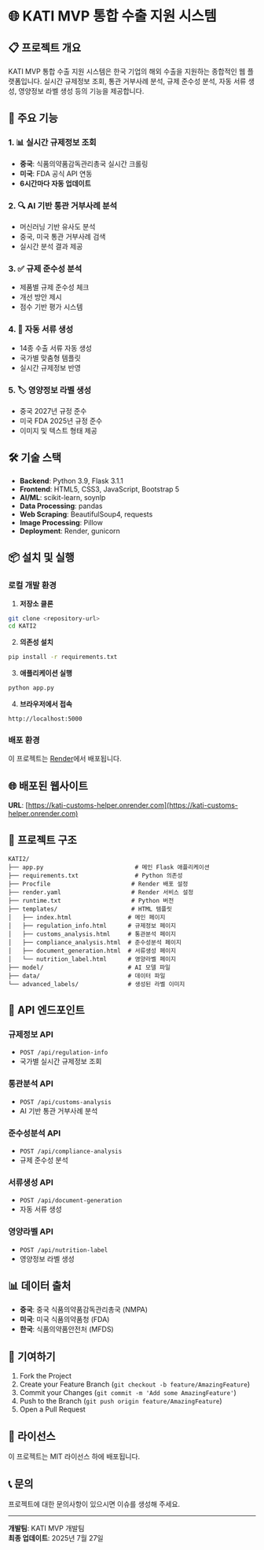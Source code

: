 # 🌐 KATI MVP 통합 수출 지원 시스템

## 📋 프로젝트 개요

KATI MVP 통합 수출 지원 시스템은 한국 기업의 해외 수출을 지원하는 종합적인 웹 플랫폼입니다. 실시간 규제정보 조회, 통관 거부사례 분석, 규제 준수성 분석, 자동 서류 생성, 영양정보 라벨 생성 등의 기능을 제공합니다.

## 🚀 주요 기능

### 1. 📊 실시간 규제정보 조회
- **중국**: 식품의약품감독관리총국 실시간 크롤링
- **미국**: FDA 공식 API 연동
- **6시간마다 자동 업데이트**

### 2. 🔍 AI 기반 통관 거부사례 분석
- 머신러닝 기반 유사도 분석
- 중국, 미국 통관 거부사례 검색
- 실시간 분석 결과 제공

### 3. ✅ 규제 준수성 분석
- 제품별 규제 준수성 체크
- 개선 방안 제시
- 점수 기반 평가 시스템

### 4. 📄 자동 서류 생성
- 14종 수출 서류 자동 생성
- 국가별 맞춤형 템플릿
- 실시간 규제정보 반영

### 5. 🏷️ 영양정보 라벨 생성
- 중국 2027년 규정 준수
- 미국 FDA 2025년 규정 준수
- 이미지 및 텍스트 형태 제공

## 🛠️ 기술 스택

- **Backend**: Python 3.9, Flask 3.1.1
- **Frontend**: HTML5, CSS3, JavaScript, Bootstrap 5
- **AI/ML**: scikit-learn, soynlp
- **Data Processing**: pandas
- **Web Scraping**: BeautifulSoup4, requests
- **Image Processing**: Pillow
- **Deployment**: Render, gunicorn

## 📦 설치 및 실행

### 로컬 개발 환경

1. **저장소 클론**
```bash
git clone <repository-url>
cd KATI2
```

2. **의존성 설치**
```bash
pip install -r requirements.txt
```

3. **애플리케이션 실행**
```bash
python app.py
```

4. **브라우저에서 접속**
```
http://localhost:5000
```

### 배포 환경

이 프로젝트는 [Render](https://render.com)에서 배포됩니다.

## 🌐 배포된 웹사이트

**URL**: [https://kati-customs-helper.onrender.com](https://kati-customs-helper.onrender.com)

## 📁 프로젝트 구조

```
KATI2/
├── app.py                          # 메인 Flask 애플리케이션
├── requirements.txt                # Python 의존성
├── Procfile                       # Render 배포 설정
├── render.yaml                    # Render 서비스 설정
├── runtime.txt                    # Python 버전
├── templates/                     # HTML 템플릿
│   ├── index.html                # 메인 페이지
│   ├── regulation_info.html      # 규제정보 페이지
│   ├── customs_analysis.html     # 통관분석 페이지
│   ├── compliance_analysis.html  # 준수성분석 페이지
│   ├── document_generation.html  # 서류생성 페이지
│   └── nutrition_label.html      # 영양라벨 페이지
├── model/                        # AI 모델 파일
├── data/                         # 데이터 파일
└── advanced_labels/              # 생성된 라벨 이미지
```

## 🔧 API 엔드포인트

### 규제정보 API
- `POST /api/regulation-info`
- 국가별 실시간 규제정보 조회

### 통관분석 API
- `POST /api/customs-analysis`
- AI 기반 통관 거부사례 분석

### 준수성분석 API
- `POST /api/compliance-analysis`
- 규제 준수성 분석

### 서류생성 API
- `POST /api/document-generation`
- 자동 서류 생성

### 영양라벨 API
- `POST /api/nutrition-label`
- 영양정보 라벨 생성

## 📊 데이터 출처

- **중국**: 중국 식품의약품감독관리총국 (NMPA)
- **미국**: 미국 식품의약품청 (FDA)
- **한국**: 식품의약품안전처 (MFDS)

## 🤝 기여하기

1. Fork the Project
2. Create your Feature Branch (`git checkout -b feature/AmazingFeature`)
3. Commit your Changes (`git commit -m 'Add some AmazingFeature'`)
4. Push to the Branch (`git push origin feature/AmazingFeature`)
5. Open a Pull Request

## 📄 라이선스

이 프로젝트는 MIT 라이선스 하에 배포됩니다.

## 📞 문의

프로젝트에 대한 문의사항이 있으시면 이슈를 생성해 주세요.

---

**개발팀**: KATI MVP 개발팀  
**최종 업데이트**: 2025년 7월 27일 